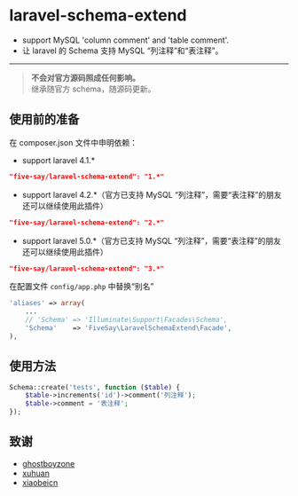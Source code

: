laravel-schema-extend
=====================

- support MySQL 'column comment' and 'table comment'.
- 让 laravel 的 Schema 支持 MySQL “列注释”和“表注释”。

---

> **不会对官方源码照成任何影响。**  
> 继承随官方 schema，随源码更新。  


## 使用前的准备

在 composer.json 文件中申明依赖：

* support laravel 4.1.*
```json
"five-say/laravel-schema-extend": "1.*"
```

* support laravel 4.2.*（官方已支持 MySQL “列注释”，需要“表注释”的朋友还可以继续使用此插件）
```json
"five-say/laravel-schema-extend": "2.*"
```

* support laravel 5.0.*（官方已支持 MySQL “列注释”，需要“表注释”的朋友还可以继续使用此插件）
```json
"five-say/laravel-schema-extend": "3.*"
```


在配置文件 `config/app.php` 中替换“别名”

```php
'aliases' => array(
    ...
    // 'Schema' => 'Illuminate\Support\Facades\Schema',
    'Schema'    => 'FiveSay\LaravelSchemaExtend\Facade',
),
```

## 使用方法

```php
Schema::create('tests', function ($table) {
    $table->increments('id')->comment('列注释');
    $table->comment = '表注释';
});
```

## 致谢

- [ghostboyzone](https://github.com/ghostboyzone)
- [xuhuan](https://github.com/xuhuan)
- [xiaobeicn](https://github.com/xiaobeicn)
